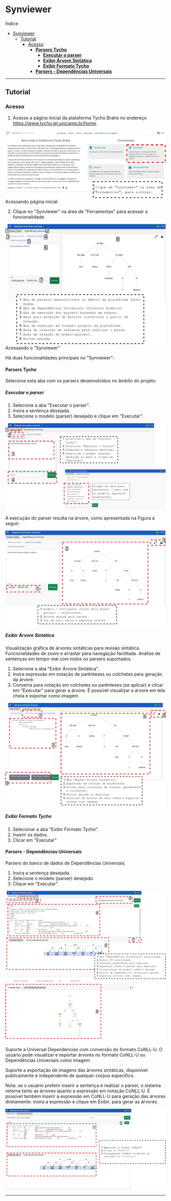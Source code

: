 # Synviewer

Índice

- [Synviewer](#synviewer)
  - [Tutorial](#tutorial)
    - [Acesso](#acesso)
      - [**Parsers Tycho**](#parsers-tycho)
        - [**Executar o parser**](#executar-o-parser)
        - [**Exibir Árvore Sintática**](#exibir-árvore-sintática)
        - [**Exibir Formato Tycho**](#exibir-formato-tycho)
      - [**Parsers - Dependências Universais**](#parsers---dependências-universais)

---

<!--
Funcionalidades

Exportação de imagens das árvores sintáticas.
Disponível publicamente e independente de qualquer corpus específico.

Converte anotações complexas stand-off em estruturas de árvore legíveis por humanos.
Utiliza algoritmo dedicado para transformar tokens e chunks em nós e arestas na exibição da árvore.
-->

## Tutorial

### Acesso

1. Acesse a página inicial da plataforma Tycho Brahe no endereço <https://www.tycho.iel.unicamp.br/home>.

![Acesso Synviewer](./images/su/syn-1.jpg)
Acessando página inicial

2. Clique no "Synviewer" na área de "Ferramentas" para acessar a funcionalidade.

![Geral synviewer](./images/su/syn-2.jpg)
Acessando o "Synviewer"

Há duas funcionalidades principais no "Synviewer":

#### **Parsers Tycho**

Selecione esta aba com os parsers desenvolvidos no âmbito do projeto.

##### **Executar o parser**

1. Selecione a aba "Executar o parser".
2. Insira a sentença desejada.
3. Selecione o modelo (parser) desejado e clique em "Executar".

![Parsers Tycho](./images/su/syn-3.jpg)

A execução do parser resulta na árvore, como apresentada na Figura a seguir:

![Execução parser de regra](./images/su/syn-4.jpg)

##### **Exibir Árvore Sintática**

Visualização gráfica de árvores sintáticas para revisão sintática.
Funcionalidades de zoom e arrastar para navegação facilitada. Análise de sentenças em tempo real com todos os parsers suportados.

1. Selecione a aba "Exibir Árvore Sintática".
2. Insira expressão em notação de parênteses ou colchetes para geração da árvore.
3. Converta para notação em colchetes ou parênteses (se aplicar) e clicar em "Executar" para gerar a árvore. É possível visualizar a árvore em tela cheia e exportar como imagem.

![Exibir Árvore sintática](./images/su/syn-5.jpg)

##### **Exibir Formato Tycho**

1. Selecionar a aba "Exibir Formato Tycho".
2. Inserir os dados.
3. Clicar em "Executar" <!--REVISAR: ESTA FUNCIONALIDADE NÃO APRESENTA COMPORTAMENTO...TALVEZ TENHA TESTADO A ENTRADA ERRADA-->

#### **Parsers - Dependências Universais**

Parsers do banco de dados de Dependências Universais.

1. Insira a sentença desejada.
2. Selecione o modelo (parser) desejado.
3. Clique em "Executar".

![Dep universais](./images/su/syn-6.jpg)

Suporte a Universal Dependencies com conversão do formato CoNLL-U. O usuário pode visualizar e exportar árvores no formato CoNLL-U ou Dependências Universais como imagem.<br>

Suporte a exportação de imagens das árvores sintáticas, disponível publicamente e independente de qualquer corpus específico.

Nota: se o usuário preferir inserir a sentença e realizar o parser, o sistema retorna tanto as árvores quanto a expressão em notação CoNLL-U. É possível também inserir a expressão em CoNLL-U para geração das árvores diretamente: insira a expressão e clique em Exibir, para gerar as árvores.

![Exibir conllu](./images/su/syn-7.jpg)

---
